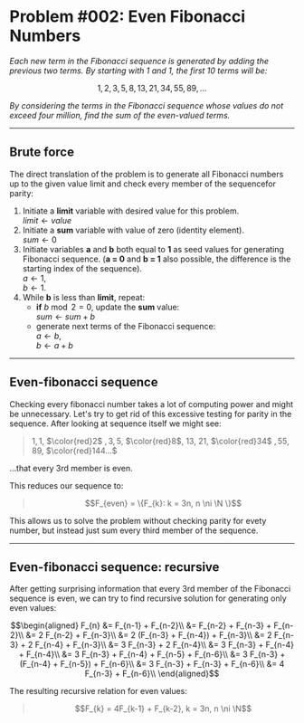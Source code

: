 # Problem #002: Even Fibonacci Numbers

*Each new term in the Fibonacci sequence is generated by adding the previous two terms. By starting with 1 and 1, the first 10 terms will be:*

$$1, 2, 3, 5, 8, 13, 21, 34, 55, 89, ...$$

*By considering the terms in the Fibonacci sequence whose values do not exceed four million, find the sum of the even-valued terms.*

---

## Brute force

The direct translation of the problem is to generate all Fibonacci numbers up to the given value limit and check every member of the sequencefor parity:

1. Initiate a **limit** variable with desired value for this problem.\
  $limit \leftarrow value$
2. Initiate a **sum** variable with value of zero (identity element).\
  $sum \leftarrow 0$
3. Initiate variables **a** and **b** both equal to **1** as seed values for generating Fibonacci sequence. (**a = 0** and **b = 1** also possible, the difference is the starting index of the sequence).\
   $a \leftarrow 1$, </br>
   $b \leftarrow 1$.
4. While **b** is less than **limit**, repeat:
   - **if** $b \bmod 2 = 0$, update the **sum** value: </br>
    $sum \leftarrow sum + b$
   - generate next terms of the Fibonacci sequence: </br>
    $a \leftarrow b$, </br>
    $b \leftarrow a + b$

---

## Even-fibonacci sequence

Checking every fibonacci number takes a lot of computing power and might be unnecessary. Let's try to get rid of this excessive testing for parity in the sequence. After looking at sequence itself we might see:

> $1, 1,$ $\color{red}2$ $, 3, 5,$ $\color{red}8$, 13, 21, $\color{red}34$ $, 55, 89,$ $\color{red}144...$

...that every 3rd member is even.  

This reduces our sequence to:

> $$F_{even} = \{F_{k}: k = 3n, n \ni \N \}$$

This allows us to solve the problem without checking parity for evety number, but instead just sum every third member of the sequence.

---

## Even-fibonacci sequence: recursive

After getting surprising information that every 3rd member of the Fibonacci sequence is even, we can try to find recursive solution for generating only even values:
 
$$\begin{aligned}
F_{n} &= F_{n-1} + F_{n-2}\\
&= F_{n-2} + F_{n-3} + F_{n-2}\\
&= 2 F_{n-2} + F_{n-3}\\
&= 2 (F_{n-3} + F_{n-4}) + F_{n-3}\\
&= 2 F_{n-3} + 2 F_{n-4} + F_{n-3}\\
&= 3 F_{n-3} + 2 F_{n-4}\\
&= 3 F_{n-3} + F_{n-4} + F_{n-4}\\
&= 3 F_{n-3} + F_{n-4} + F_{n-5} + F_{n-6}\\
&= 3 F_{n-3} + (F_{n-4} + F_{n-5}) + F_{n-6}\\
&= 3 F_{n-3} + F_{n-3} + F_{n-6}\\
&= 4 F_{n-3} + F_{n-6}\\
\end{aligned}$$
 
The resulting recursive relation for even values:
> $$F_{k} = 4F_{k-1} + F_{k-2}, k = 3n, n \ni \N$$